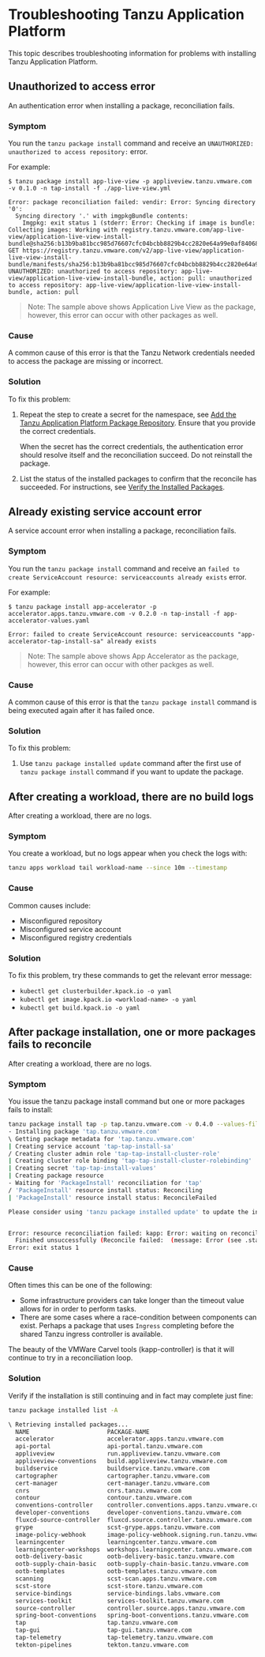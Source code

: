 # Troubleshooting Tanzu Application Platform

This topic describes troubleshooting information for problems with installing Tanzu Application Platform.

## <a id='unauthorized-to-access'></a> Unauthorized to access error

An authentication error when installing a package, reconciliation fails.

### Symptom

You run the `tanzu package install` command and receive an `UNAUTHORIZED: unauthorized to access repository:` error.

For example:

```
$ tanzu package install app-live-view -p appliveview.tanzu.vmware.com -v 0.1.0 -n tap-install -f ./app-live-view.yml

Error: package reconciliation failed: vendir: Error: Syncing directory '0':
  Syncing directory '.' with imgpkgBundle contents:
    Imgpkg: exit status 1 (stderr: Error: Checking if image is bundle: Collecting images: Working with registry.tanzu.vmware.com/app-live-view/application-live-view-install-bundle@sha256:b13b9ba81bcc985d76607cfc04bcbb8829b4cc2820e64a99e0af840681da12aa: GET https://registry.tanzu.vmware.com/v2/app-live-view/application-live-view-install-bundle/manifests/sha256:b13b9ba81bcc985d76607cfc04bcbb8829b4cc2820e64a99e0af840681da12aa: UNAUTHORIZED: unauthorized to access repository: app-live-view/application-live-view-install-bundle, action: pull: unauthorized to access repository: app-live-view/application-live-view-install-bundle, action: pull
```

> Note: The sample above shows Application Live View as the package, however, this error can occur
 with other packages as well.

### Cause

A common cause of this error is that the Tanzu Network credentials needed to access the package
are missing or incorrect.

### Solution

To fix this problem:

1. Repeat the step to create a secret for the namespace, see [Add the Tanzu Application Platform Package Repository](install.md#add-package-repositories).
   Ensure that you provide the correct credentials.

   When the secret has the correct credentials,
   the authentication error should resolve itself and the reconciliation succeed.
   Do not reinstall the package.

2. List the status of the installed packages to confirm that the reconcile has succeeded.
   For instructions, see [Verify the Installed Packages](install-components.md#verify).

## <a id='existing-service-account'></a> Already existing service account error

A service account error when installing a package, reconciliation fails.

### Symptom

You run the `tanzu package install` command and receive an `failed to create ServiceAccount resource: serviceaccounts already exists` error.

For example:

```
$ tanzu package install app-accelerator -p accelerator.apps.tanzu.vmware.com -v 0.2.0 -n tap-install -f app-accelerator-values.yaml

Error: failed to create ServiceAccount resource: serviceaccounts "app-accelerator-tap-install-sa" already exists
```

> Note: The sample above shows App Accelerator as the package, however, this error can occur
 with other packges as well.

### Cause

A common cause of this error is that the `tanzu package install` command is being executed again after it has failed once.

### Solution

To fix this problem:

1. Use `tanzu package installed update` command after the first use of `tanzu package install` command if you want to update the package.

## <a id='workload-no-build'></a> After creating a workload, there are no build logs

After creating a workload, there are no logs.

### Symptom

You create a workload, but no logs appear when you check the logs with:

```bash
tanzu apps workload tail workload-name --since 10m --timestamp
```

### Cause

Common causes include:
- Misconfigured repository
- Misconfigured service account
- Misconfigured registry credentials

### Solution

To fix this problem, try these commands to get the relevant error message:

- `kubectl get clusterbuilder.kpack.io -o yaml`
- `kubectl get image.kpack.io <workload-name> -o yaml`
- `kubectl get build.kpack.io -o yaml`

## <a id='failed-reconcile'></a> After package installation, one or more packages fails to reconcile

After creating a workload, there are no logs.

### Symptom

You issue the tanzu package install command but one or more packages fails to install:

```bash
tanzu package install tap -p tap.tanzu.vmware.com -v 0.4.0 --values-file tap-values.yaml -n tap-install
- Installing package 'tap.tanzu.vmware.com'
\ Getting package metadata for 'tap.tanzu.vmware.com'
| Creating service account 'tap-tap-install-sa'
/ Creating cluster admin role 'tap-tap-install-cluster-role'
| Creating cluster role binding 'tap-tap-install-cluster-rolebinding'
| Creating secret 'tap-tap-install-values'
| Creating package resource
- Waiting for 'PackageInstall' reconciliation for 'tap'
/ 'PackageInstall' resource install status: Reconciling
| 'PackageInstall' resource install status: ReconcileFailed

Please consider using 'tanzu package installed update' to update the installed package with correct settings


Error: resource reconciliation failed: kapp: Error: waiting on reconcile packageinstall/tap-gui (packaging.carvel.dev/v1alpha1) namespace: tap-install:
  Finished unsuccessfully (Reconcile failed:  (message: Error (see .status.usefulErrorMessage for details))). Reconcile failed: Error (see .status.usefulErrorMessage for details)
Error: exit status 1
```

### Cause

Often times this can be one of the following:
- Some infrastructure providers can take longer than the timeout value allows for in order to perform tasks. 
- There are some cases where a race-condition between components can exist. Perhaps a package that uses `Ingress` completing before the shared Tanzu ingress controller is available.
  
The beauty of the VMWare Carvel tools (kapp-controller) is that it will continue to try in a reconciliation loop.

### Solution

Verify if the installation is still continuing and in fact may complete just fine:

```bash
tanzu package installed list -A
```

```bash
\ Retrieving installed packages...
  NAME                      PACKAGE-NAME                                       PACKAGE-VERSION  STATUS               NAMESPACE
  accelerator               accelerator.apps.tanzu.vmware.com                  0.5.1            Reconcile succeeded  tap-install
  api-portal                api-portal.tanzu.vmware.com                        1.0.6            Reconcile succeeded  tap-install
  appliveview               run.appliveview.tanzu.vmware.com                   1.0.0-build.3    Reconciling          tap-install
  appliveview-conventions   build.appliveview.tanzu.vmware.com                 1.0.0-build.3    Reconcile succeeded  tap-install
  buildservice              buildservice.tanzu.vmware.com                      1.4.0-build.1    Reconciling          tap-install
  cartographer              cartographer.tanzu.vmware.com                      0.0.8-rc.7       Reconcile succeeded  tap-install
  cert-manager              cert-manager.tanzu.vmware.com                      1.5.3+tap.1      Reconcile succeeded  tap-install
  cnrs                      cnrs.tanzu.vmware.com                              1.1.0            Reconcile succeeded  tap-install
  contour                   contour.tanzu.vmware.com                           1.18.2+tap.1     Reconcile succeeded  tap-install
  conventions-controller    controller.conventions.apps.tanzu.vmware.com       0.4.2            Reconcile succeeded  tap-install
  developer-conventions     developer-conventions.tanzu.vmware.com             0.4.0-build1     Reconcile succeeded  tap-install
  fluxcd-source-controller  fluxcd.source.controller.tanzu.vmware.com          0.16.0           Reconcile succeeded  tap-install
  grype                     scst-grype.apps.tanzu.vmware.com                   1.0.0            Reconcile succeeded  tap-install
  image-policy-webhook      image-policy-webhook.signing.run.tanzu.vmware.com  1.0.0-beta.2     Reconcile succeeded  tap-install
  learningcenter            learningcenter.tanzu.vmware.com                    0.1.0-build.6    Reconcile succeeded  tap-install
  learningcenter-workshops  workshops.learningcenter.tanzu.vmware.com          0.1.0-build.7    Reconcile succeeded  tap-install
  ootb-delivery-basic       ootb-delivery-basic.tanzu.vmware.com               0.4.0-build.2    Reconcile succeeded  tap-install
  ootb-supply-chain-basic   ootb-supply-chain-basic.tanzu.vmware.com           0.4.0-build.2    Reconcile succeeded  tap-install
  ootb-templates            ootb-templates.tanzu.vmware.com                    0.4.0-build.2    Reconcile succeeded  tap-install
  scanning                  scst-scan.apps.tanzu.vmware.com                    1.0.0            Reconcile succeeded  tap-install
  scst-store                scst-store.tanzu.vmware.com                        1.0.0-beta.2     Reconcile succeeded  tap-install
  service-bindings          service-bindings.labs.vmware.com                   0.6.0            Reconcile succeeded  tap-install
  services-toolkit          services-toolkit.tanzu.vmware.com                  0.5.0-rc.3       Reconcile succeeded  tap-install
  source-controller         controller.source.apps.tanzu.vmware.com            0.2.0            Reconcile succeeded  tap-install
  spring-boot-conventions   spring-boot-conventions.tanzu.vmware.com           0.2.0            Reconcile succeeded  tap-install
  tap                       tap.tanzu.vmware.com                               0.4.0-build.12   Reconciling          tap-install
  tap-gui                   tap-gui.tanzu.vmware.com                           1.0.0-rc.72      Reconcile succeeded  tap-install
  tap-telemetry             tap-telemetry.tanzu.vmware.com                     0.1.0            Reconcile succeeded  tap-install
  tekton-pipelines          tekton.tanzu.vmware.com                            0.30.0           Reconcile succeeded  tap-install
  ```
